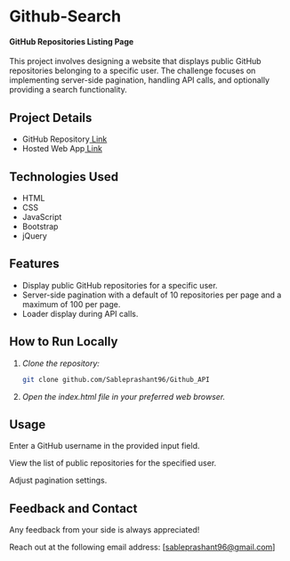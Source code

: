 # Github-Search 
#### GitHub Repositories Listing Page

This project involves designing a website that displays public GitHub repositories belonging to a specific user. The challenge focuses on implementing server-side pagination, handling API calls, and optionally providing a search functionality.

## Project Details

- GitHub Repository[ Link](https://github.com/Sableprashant96/Github_API)
- Hosted Web App[ Link](https://github-search-ochre.vercel.app/)

## Technologies Used

- HTML
- CSS
- JavaScript
- Bootstrap 
- jQuery 

## Features

- Display public GitHub repositories for a specific user.
- Server-side pagination with a default of 10 repositories per page and a maximum of 100 per page.
- Loader display during API calls.

## How to Run Locally

1. *Clone the repository:*
   ```bash
   git clone github.com/Sableprashant96/Github_API
   ```
2. *Open the index.html file in your preferred web browser.*

## Usage
Enter a GitHub username in the provided input field.

View the list of public repositories for the specified user.

Adjust pagination settings.



## Feedback and Contact

Any feedback from your side is always appreciated!

Reach out at the following email address: [sableprashant96@gmail.com]
